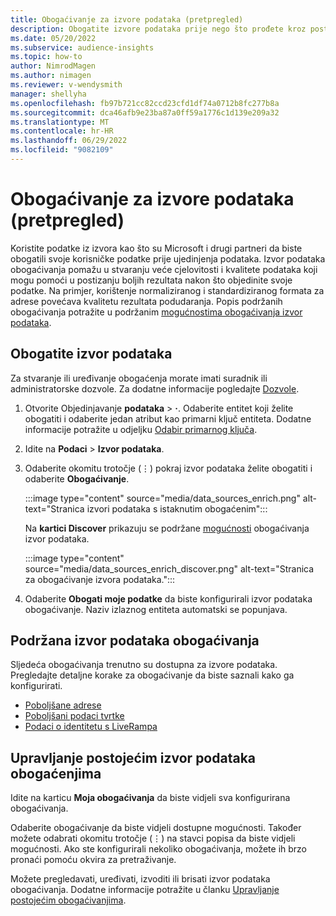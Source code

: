 ```yaml
---
title: Obogaćivanje za izvore podataka (pretpregled)
description: Obogatite izvore podataka prije nego što prođete kroz postupak objedinjavanja podataka.
ms.date: 05/20/2022
ms.subservice: audience-insights
ms.topic: how-to
author: NimrodMagen
ms.author: nimagen
ms.reviewer: v-wendysmith
manager: shellyha
ms.openlocfilehash: fb97b721cc82ccd23cfd1df74a0712b8fc277b8a
ms.sourcegitcommit: dca46afb9e23ba87a0ff59a1776c1d139e209a32
ms.translationtype: MT
ms.contentlocale: hr-HR
ms.lasthandoff: 06/29/2022
ms.locfileid: "9082109"
---
```

# <a name="enrichment-for-data-sources-preview"></a>Obogaćivanje za izvore podataka (pretpregled)

Koristite podatke iz izvora kao što su Microsoft i drugi partneri da biste obogatili svoje korisničke podatke prije ujedinjenja podataka. Izvor podataka obogaćivanja pomažu u stvaranju veće cjelovitosti i kvalitete podataka koji mogu pomoći u postizanju boljih rezultata nakon što objedinite svoje podatke. Na primjer, korištenje normaliziranog i standardiziranog formata za adrese povećava kvalitetu rezultata podudaranja. Popis podržanih obogaćivanja potražite u podržanim [mogućnostima obogaćivanja izvor podataka](#supported-data-source-enrichments).

## <a name="enrich-a-data-source"></a>Obogatite izvor podataka

Za stvaranje ili uređivanje obogaćenja morate imati suradnik ili administratorske dozvole. Za dodatne informacije pogledajte [Dozvole](permissions.md).  

1. Otvorite Objedinjavanje **podataka** > **·**. Odaberite entitet koji želite obogatiti i odaberite jedan atribut kao primarni ključ entiteta. Dodatne informacije potražite u odjeljku [Odabir primarnog ključa](map-entities.md#select-primary-key-and-semantic-type-for-attributes).

1. Idite na **Podaci** > **Izvor podataka**.

1. Odaberite okomitu trotočje (&vellip;) pokraj izvor podataka želite obogatiti i odaberite **Obogaćivanje**.

   :::image type="content" source="media/data_sources_enrich.png" alt-text="Stranica izvori podataka s istaknutim obogaćenim":::

   Na **kartici Discover** prikazuju se podržane [mogućnosti](#supported-data-source-enrichments) obogaćivanja izvor podataka.

   :::image type="content" source="media/data_sources_enrich_discover.png" alt-text="Stranica za obogaćivanje izvora podataka.":::

1. Odaberite **Obogati moje podatke** da biste konfigurirali izvor podataka obogaćivanje. Naziv izlaznog entiteta automatski se popunjava.

## <a name="supported-data-source-enrichments"></a>Podržana izvor podataka obogaćivanja

Sljedeća obogaćivanja trenutno su dostupna za izvore podataka. Pregledajte detaljne korake za obogaćivanje da biste saznali kako ga konfigurirati.

- [Poboljšane adrese](enrichment-enhanced-addresses.md)
- [Poboljšani podaci tvrtke](enrichment-enhanced-company-data.md)
- [Podaci o identitetu s LiveRampa](enrichment-liveramp.md)

## <a name="manage-existing-data-source-enrichments"></a>Upravljanje postojećim izvor podataka obogaćenjima

Idite na karticu **Moja obogaćivanja** da biste vidjeli sva konfigurirana obogaćivanja.

Odaberite obogaćivanje da biste vidjeli dostupne mogućnosti. Također možete odabrati okomitu trotočje (&vellip;) na stavci popisa da biste vidjeli mogućnosti. Ako ste konfigurirali nekoliko obogaćivanja, možete ih brzo pronaći pomoću okvira za pretraživanje.

Možete pregledavati, uređivati, izvoditi ili brisati izvor podataka obogaćivanja. Dodatne informacije potražite u članku [Upravljanje postojećim obogaćivanjima](enrichment-hub.md).
